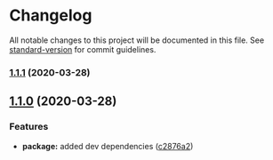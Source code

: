 # Changelog

All notable changes to this project will be documented in this file. See [standard-version](https://github.com/conventional-changelog/standard-version) for commit guidelines.

### [1.1.1](https://github.com/ArkerLabs/event-sourcing-schematics/compare/v1.1.0...v1.1.1) (2020-03-28)

## [1.1.0](https://github.com/ArkerLabs/event-sourcing-schematics/compare/v1.0.1...v1.1.0) (2020-03-28)


### Features

* **package:** added dev dependencies ([c2876a2](https://github.com/ArkerLabs/event-sourcing-schematics/commit/c2876a253536568426a83b722f5052091a27a7f9))
